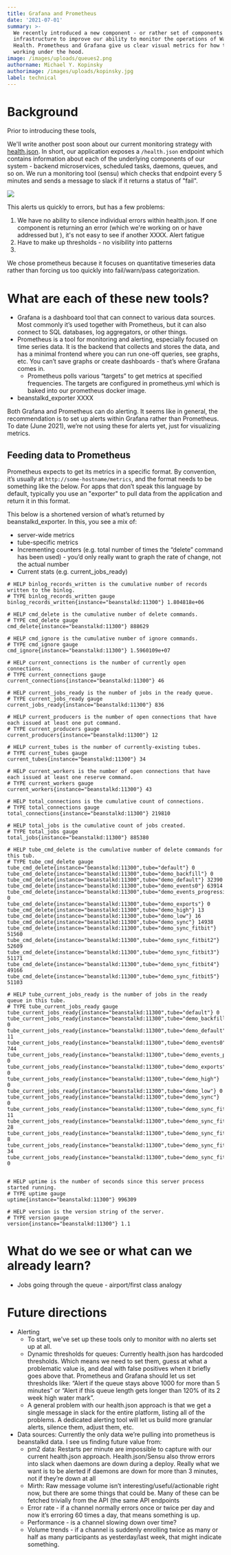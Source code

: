 ```yaml
---
title: Grafana and Prometheus
date: '2021-07-01'
summary: >-
  We recently introduced a new component - or rather set of components - to our
  infrastructure to improve our ability to monitor the operations of Way to
  Health. Prometheus and Grafana give us clear visual metrics for how things are
  working under the hood.
image: /images/uploads/queues2.png
authorname: Michael Y. Kopinsky
authorimage: /images/uploads/kopinsky.jpg
label: technical
---
```

# Background

Prior to introducing these tools, 

We'll write another post soon about our current monitoring strategy with [health.json](https://inadarei.github.io/rfc-healthcheck/). In short, our application exposes a `/health.json` endpoint which contains information about each of the underlying components of our system - backend microservices, scheduled tasks, daemons, queues, and so on. We run a monitoring tool (sensu) which checks that endpoint every 5 minutes and sends a message to slack if it returns a status of "fail".

![](/images/uploads/health.json-alert.png)

This alerts us quickly to errors, but has a few problems:

1. We have no ability to silence individual errors within health.json. If one component is returning an error (which we're working on or have addressed but ), it's not easy to see if another XXXX. Alert fatigue
1. Have to make up thresholds - no visibility into patterns
1. 

We chose prometheus because it focuses on quantitative timeseries data rather than forcing us too quickly into fail/warn/pass categorization.

# What are each of these new tools?

* Grafana is a dashboard tool that can connect to various data sources. Most commonly it’s used together with Prometheus, but it can also connect to SQL databases, log aggregators, or other things.
* Prometheus is a tool for monitoring and alerting, especially focused on time series data. It is the backend that collects and stores the data, and has a minimal frontend where you can run one-off queries, see graphs, etc. You can’t save graphs or create dashboards - that’s where Grafana comes in.
  * Prometheus polls various “targets” to get metrics at specified frequencies. The targets are configured in prometheus.yml which is baked into our prometheus docker image.
* beanstalkd_exporter XXXX

Both Grafana and Prometheus can do alerting. It seems like in general, the recommendation is to set up alerts within Grafana rather than Prometheus. To date (June 2021), we’re not using these for alerts yet, just for visualizing metrics.

## Feeding data to Prometheus

Prometheus expects to get its metrics in a specific format. By convention, it’s usually at `http://some-hostname/metrics`, and the format needs to be something like the below. For apps that don’t speak this language by default, typically you use an "exporter" to pull data from the application and return it in this format.

This below is a shortened version of what’s returned by beanstalkd_exporter. In this, you see a mix of:

* server-wide metrics
* tube-specific metrics
* Incrementing counters (e.g. total number of times the “delete” command has been used) - you’d only really want to graph the rate of change, not the actual number
* Current stats (e.g. current_jobs_ready)


```
# HELP binlog_records_written is the cumulative number of records written to the binlog.
# TYPE binlog_records_written gauge
binlog_records_written{instance="beanstalkd:11300"} 1.804818e+06

# HELP cmd_delete is the cumulative number of delete commands.
# TYPE cmd_delete gauge
cmd_delete{instance="beanstalkd:11300"} 888629

# HELP cmd_ignore is the cumulative number of ignore commands.
# TYPE cmd_ignore gauge
cmd_ignore{instance="beanstalkd:11300"} 1.5960109e+07

# HELP current_connections is the number of currently open connections.
# TYPE current_connections gauge
current_connections{instance="beanstalkd:11300"} 46

# HELP current_jobs_ready is the number of jobs in the ready queue.
# TYPE current_jobs_ready gauge
current_jobs_ready{instance="beanstalkd:11300"} 836

# HELP current_producers is the number of open connections that have each issued at least one put command.
# TYPE current_producers gauge
current_producers{instance="beanstalkd:11300"} 12

# HELP current_tubes is the number of currently-existing tubes.
# TYPE current_tubes gauge
current_tubes{instance="beanstalkd:11300"} 34

# HELP current_workers is the number of open connections that have each issued at least one reserve command.
# TYPE current_workers gauge
current_workers{instance="beanstalkd:11300"} 43

# HELP total_connections is the cumulative count of connections.
# TYPE total_connections gauge
total_connections{instance="beanstalkd:11300"} 219810

# HELP total_jobs is the cumulative count of jobs created.
# TYPE total_jobs gauge
total_jobs{instance="beanstalkd:11300"} 885380

# HELP tube_cmd_delete is the cumulative number of delete commands for this tub.
# TYPE tube_cmd_delete gauge
tube_cmd_delete{instance="beanstalkd:11300",tube="default"} 0
tube_cmd_delete{instance="beanstalkd:11300",tube="demo_backfill"} 0
tube_cmd_delete{instance="beanstalkd:11300",tube="demo_default"} 32390
tube_cmd_delete{instance="beanstalkd:11300",tube="demo_events0"} 63914
tube_cmd_delete{instance="beanstalkd:11300",tube="demo_events_progressive0"} 0
tube_cmd_delete{instance="beanstalkd:11300",tube="demo_exports"} 0
tube_cmd_delete{instance="beanstalkd:11300",tube="demo_high"} 13
tube_cmd_delete{instance="beanstalkd:11300",tube="demo_low"} 16
tube_cmd_delete{instance="beanstalkd:11300",tube="demo_sync"} 14938
tube_cmd_delete{instance="beanstalkd:11300",tube="demo_sync_fitbit"} 51560
tube_cmd_delete{instance="beanstalkd:11300",tube="demo_sync_fitbit2"} 52609
tube_cmd_delete{instance="beanstalkd:11300",tube="demo_sync_fitbit3"} 51171
tube_cmd_delete{instance="beanstalkd:11300",tube="demo_sync_fitbit4"} 49166
tube_cmd_delete{instance="beanstalkd:11300",tube="demo_sync_fitbit5"} 51103

# HELP tube_current_jobs_ready is the number of jobs in the ready queue in this tube.
# TYPE tube_current_jobs_ready gauge
tube_current_jobs_ready{instance="beanstalkd:11300",tube="default"} 0
tube_current_jobs_ready{instance="beanstalkd:11300",tube="demo_backfill"} 0
tube_current_jobs_ready{instance="beanstalkd:11300",tube="demo_default"} 11
tube_current_jobs_ready{instance="beanstalkd:11300",tube="demo_events0"} 744
tube_current_jobs_ready{instance="beanstalkd:11300",tube="demo_events_progressive0"} 0
tube_current_jobs_ready{instance="beanstalkd:11300",tube="demo_exports"} 0
tube_current_jobs_ready{instance="beanstalkd:11300",tube="demo_high"} 0
tube_current_jobs_ready{instance="beanstalkd:11300",tube="demo_low"} 0
tube_current_jobs_ready{instance="beanstalkd:11300",tube="demo_sync"} 0
tube_current_jobs_ready{instance="beanstalkd:11300",tube="demo_sync_fitbit"} 11
tube_current_jobs_ready{instance="beanstalkd:11300",tube="demo_sync_fitbit2"} 28
tube_current_jobs_ready{instance="beanstalkd:11300",tube="demo_sync_fitbit3"} 8
tube_current_jobs_ready{instance="beanstalkd:11300",tube="demo_sync_fitbit4"} 34
tube_current_jobs_ready{instance="beanstalkd:11300",tube="demo_sync_fitbit5"} 0


# HELP uptime is the number of seconds since this server process started running.
# TYPE uptime gauge
uptime{instance="beanstalkd:11300"} 996309

# HELP version is the version string of the server.
# TYPE version gauge
version{instance="beanstalkd:11300"} 1.1
```

# What do we see or what can we already learn?
* Jobs going through the queue - airport/first class analogy

# Future directions

* Alerting
  * To start, we've set up these tools only to monitor with no alerts set up at all.
  * Dynamic thresholds for queues: Currently health.json has hardcoded thresholds. Which means we need to set them, guess at what a problematic value is, and deal with false positives when it briefly goes above that. Prometheus and Grafana should let us set thresholds like: “Alert if the queue stays above 1000 for more than 5 minutes” or “Alert if this queue length gets longer than 120% of its 2 week high water mark”.
  * A general problem with our health.json approach is that we get a single message in slack for the entire platform, listing all of the problems. A dedicated alerting tool will let us build more granular alerts, silence them, adjust them, etc.
* Data sources: Currently the only data we’re pulling into prometheus is beanstalkd data. I see us finding future value from:
  * pm2 data: Restarts per minute are impossible to capture with our current health.json approach. Health.json/Sensu also throw errors into slack when daemons are down during a deploy. Really what we want is to be alerted if daemons are down for more than 3 minutes, not if they’re down at all
  * Mirth: Raw message volume isn’t interesting/useful/actionable right now, but there are some things that could be. Many of these can be fetched trivially from the API (the same API endpoints 
  * Error rate - if a channel normally errors once or twice per day and now it’s erroring 60 times a day, that means something is up.
  * Performance - is a channel slowing down over time?
  * Volume trends - if a channel is suddenly enrolling twice as many or half as many participants as yesterday/last week, that might indicate something.

